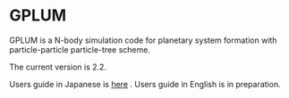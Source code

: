 # GPLUM
GPLUM is a N-body simulation code for planetary system formation with particle-particle particle-tree scheme.

The current version is 2.2.

Users guide in Japanese is [here](/doc/UsersGuide_japanese.pdf) .
Users guide in English is in preparation.
